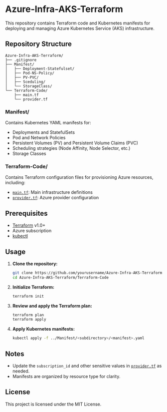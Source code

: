 # Azure-Infra-AKS-Terraform

This repository contains Terraform code and Kubernetes manifests for deploying and managing Azure Kubernetes Service (AKS) infrastructure.

## Repository Structure

```
Azure-Infra-AKS-Terraform/
├── .gitignore
├── Manifest/
│   ├── Deployment-Statefulset/
│   ├── Pod-NS-Policy/
│   ├── PV-PVC/
│   ├── Sceduling/
│   └── StorageClass/
└── Terraform-Code/
    ├── main.tf
    └── provider.tf
```

### Manifest/

Contains Kubernetes YAML manifests for:
- Deployments and StatefulSets
- Pod and Network Policies
- Persistent Volumes (PV) and Persistent Volume Claims (PVC)
- Scheduling strategies (Node Affinity, Node Selector, etc.)
- Storage Classes

### Terraform-Code/

Contains Terraform configuration files for provisioning Azure resources, including:
- [`main.tf`](Terraform-Code/main.tf): Main infrastructure definitions
- [`provider.tf`](Terraform-Code/provider.tf): Azure provider configuration

## Prerequisites

- [Terraform](https://www.terraform.io/downloads.html) v1.0+
- Azure subscription
- [kubectl](https://kubernetes.io/docs/tasks/tools/)

## Usage

1. **Clone the repository:**
   ```sh
   git clone https://github.com/yourusername/Azure-Infra-AKS-Terraform.git
   cd Azure-Infra-AKS-Terraform/Terraform-Code
   ```

2. **Initialize Terraform:**
   ```sh
   terraform init
   ```

3. **Review and apply the Terraform plan:**
   ```sh
   terraform plan
   terraform apply
   ```

4. **Apply Kubernetes manifests:**
   ```sh
   kubectl apply -f ../Manifest/<subdirectory>/<manifest>.yaml
   ```

## Notes

- Update the `subscription_id` and other sensitive values in [`provider.tf`](Terraform-Code/provider.tf) as needed.
- Manifests are organized by resource type for clarity.

## License

This project is licensed under the MIT License.
